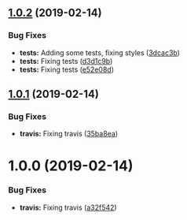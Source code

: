 ## [1.0.2](https://github.com/aequasi/async-prometheus-client/compare/v1.0.1...v1.0.2) (2019-02-14)


### Bug Fixes

* **tests:** Adding some tests, fixing styles ([3dcac3b](https://github.com/aequasi/async-prometheus-client/commit/3dcac3b))
* **tests:** Fixing tests ([d3d1c9b](https://github.com/aequasi/async-prometheus-client/commit/d3d1c9b))
* **tests:** Fixing tests ([e52e08d](https://github.com/aequasi/async-prometheus-client/commit/e52e08d))

## [1.0.1](https://github.com/aequasi/async-prometheus-client/compare/v1.0.0...v1.0.1) (2019-02-14)


### Bug Fixes

* **travis:** Fixing travis ([35ba8ea](https://github.com/aequasi/async-prometheus-client/commit/35ba8ea))

# 1.0.0 (2019-02-14)


### Bug Fixes

* **travis:** Fixing travis ([a32f542](https://github.com/aequasi/async-prometheus-client/commit/a32f542))

